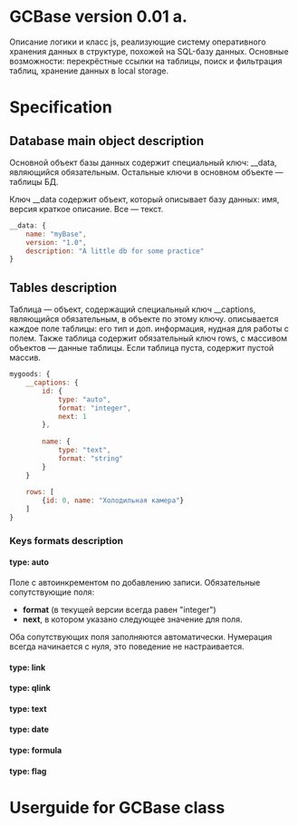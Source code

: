 GCBase version 0.01 a.
=============
Описание логики и класс js, реализующие систему оперативного хранения данных в структуре, похожей на SQL-базу данных.
Основные возможности: перекрёстные ссылки на таблицы, поиск и фильтрация таблиц, хранение данных в local storage.


Specification
=============

Database main object description
-------------
Основной объект базы данных содержит специальный ключ:
__data, являющийся обязательным.
Остальные ключи в основном объекте — таблицы БД.

Ключ __data содержит объект, который описывает базу данных: 
имя, версия краткое описание. Все — текст.

```javascript
__data: {
	name: "myBase",
	version: "1.0",
	description: "A little db for some practice"
}
```

Tables description
------------------
Таблица — объект, содержащий специальный ключ __captions, 
являющийся обязательным, в объекте по этому ключу. 
описывается каждое поле таблицы: его тип и доп. информация,
нудная для работы с полем. Также таблица содержит обязательный
ключ rows, с массивом объектов — данные таблицы.
Если таблица пуста, содержит пустой массив.

```javascript
mygoods: {
	__captions: {
		id: {
			type: "auto",
			format: "integer",
			next: 1
		},
		
		name: {
			type: "text",
			format: "string"
		}
	}
	
	rows: [
		{id: 0, name: "Холодильная камера"}
	]
}
```
### Keys formats description

#### type: auto

Поле с автоинкрементом по добавлению записи.
Обязательные сопутствующие поля:
* **format** (в текущей версии всегда равен "integer")
* **next**, в котором указано следующее значение для поля.

Оба сопутствующих поля заполняются автоматически.
Нумерация всегда начинается с нуля, это поведение не настраивается.

#### type: link
#### type: qlink
#### type: text
#### type: date
#### type: formula
#### type: flag

Userguide for GCBase class
================